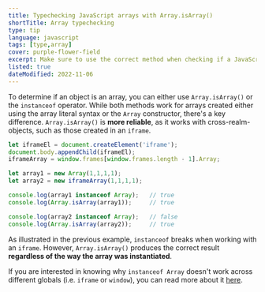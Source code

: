 ```yaml
---
title: Typechecking JavaScript arrays with Array.isArray()
shortTitle: Array typechecking
type: tip
language: javascript
tags: [type,array]
cover: purple-flower-field
excerpt: Make sure to use the correct method when checking if a JavaScript object is an array.
listed: true
dateModified: 2022-11-06
---
```


To determine if an object is an array, you can either use `Array.isArray()` or the `instanceof` operator. While both methods work for arrays created either using the array literal syntax or the `Array` constructor, there's a key difference. `Array.isArray()` is **more reliable**, as it works with cross-realm-objects, such as those created in an `iframe`.

```js
let iframeEl = document.createElement('iframe');
document.body.appendChild(iframeEl);
iframeArray = window.frames[window.frames.length - 1].Array;

let array1 = new Array(1,1,1,1);
let array2 = new iframeArray(1,1,1,1);

console.log(array1 instanceof Array);   // true
console.log(Array.isArray(array1));     // true

console.log(array2 instanceof Array);   // false
console.log(Array.isArray(array2));     // true
```

As illustrated in the previous example, `instanceof` breaks when working with an `iframe`. However, `Array.isArray()` produces the correct result **regardless of the way the array was instantiated**.

If you are interested in knowing why `instanceof Array` doesn't work across different globals (i.e. `iframe` or `window`), you can read more about it [here](http://web.mit.edu/jwalden/www/isArray.html).
